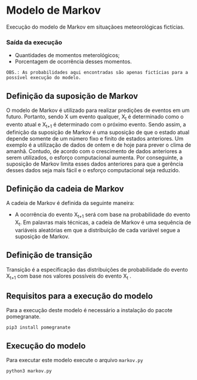 # Modelo de Markov
Execução do modelo de Markov em situaçãoes meteorológicas fictícias.

### Saída da execução
* Quantidades de momentos meterológicos;
* Porcentagem de ocorrência desses momentos.

```OBS.: As probabilidades aqui encontradas são apenas fictícias para a possível execução do modelo.```
## Definição da suposição de Markov
O modelo de Markov é utilizado para realizar predições de eventos em um futuro. Portanto, sendo X um evento qualquer, X<sub>t</sub> é determinado como o evento atual e X<sub>t+1</sub> é determinado com o próximo evento. Sendo assim, a definição da suposição de Markov é uma suposição de que o estado atual depende somente de um número fixo e finito de estados anteriores. Um exemplo é a utilização de dados de ontem e de hoje para prever o clima de amanhã. Contudo, de acordo com o crescimento de dados anteriores a serem utilizados, o esforço computacional aumenta. Por conseguinte, a suposição de Markov limita esses dados anteriores para que a gerência desses dados seja mais fácil e o esforço computacional seja reduzido.

## Definição da cadeia de Markov
A cadeia de Markov é definida da seguinte maneira:
* A ocorrência do evento X<sub>t+1</sub> será com base na probabilidade do evento X<sub>t</sub>.
Em palavras mais técnicas, a cadeia de Markov é uma sequência de variáveis aleatórias em que a distribuição de cada variável segue a suposição de Markov.

## Definição de transição
Transição é a especificação das distribuições de probabilidade do evento X<sub>t+1</sub> com base nos valores possíveis do evento X<sub>t</sub> .  

## Requisitos para a execução do modelo
Para a execução deste modelo é necessário a instalação do pacote pomegranate.

```pip3 install pomegranate ```

## Execução do modelo
Para executar este modelo execute o arquivo `markov.py`

```python3 markov.py```

